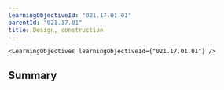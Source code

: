 ```yaml
---
learningObjectiveId: "021.17.01.01"
parentId: "021.17.01"
title: Design, construction
---
```


```tsx eval
<LearningObjectives learningObjectiveId={"021.17.01.01"} />
```

## Summary
